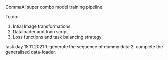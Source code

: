 CommaAI super combo model training pipeline.

To do: 

1. Intial Image transformations. 
2. Dataloader and train script. 
3. Loss functions and task balancing strategy.  


task day 15.11.2021
<strike> 1. generate the sequence of dummy data </strike>
2. complete the generalised data-loader. 
